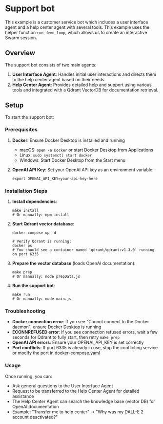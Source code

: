 # Support bot

This example is a customer service bot which includes a user interface agent and a help center agent with several tools.
This example uses the helper function `run_demo_loop`, which allows us to create an interactive Swarm session.

## Overview

The support bot consists of two main agents:

1. **User Interface Agent**: Handles initial user interactions and directs them to the help center agent based on their needs.
2. **Help Center Agent**: Provides detailed help and support using various tools and integrated with a Qdrant VectorDB for documentation retrieval.

## Setup

To start the support bot:

### Prerequisites

1. **Docker**: Ensure Docker Desktop is installed and running
   - macOS: `open -a Docker` or start Docker Desktop from Applications
   - Linux: `sudo systemctl start docker`
   - Windows: Start Docker Desktop from the Start menu

2. **OpenAI API Key**: Set your OpenAI API key as an environment variable:
   ```shell
   export OPENAI_API_KEY=your-api-key-here
   ```

### Installation Steps

1. **Install dependencies**:
   ```shell
   make install
   # Or manually: npm install
   ```

2. **Start Qdrant vector database**:
   ```shell
   docker-compose up -d
   
   # Verify Qdrant is running:
   docker ps
   # You should see a container named 'qdrant/qdrant:v1.3.0' running on port 6335
   ```

3. **Prepare the vector database** (loads OpenAI documentation):
   ```shell
   make prep
   # Or manually: node prepData.js
   ```

4. **Run the support bot**:
   ```shell
   make run
   # Or manually: node main.js
   ```

### Troubleshooting

- **Docker connection error**: If you see "Cannot connect to the Docker daemon", ensure Docker Desktop is running
- **ECONNREFUSED error**: If you see connection refused errors, wait a few seconds for Qdrant to fully start, then retry `make prep`
- **OpenAI API errors**: Ensure your OPENAI_API_KEY is set correctly
- **Port conflicts**: If port 6335 is already in use, stop the conflicting service or modify the port in docker-compose.yaml

### Usage

Once running, you can:
- Ask general questions to the User Interface Agent
- Request to be transferred to the Help Center Agent for detailed assistance
- The Help Center Agent can search the knowledge base (vector DB) for OpenAI documentation
- Example: "Transfer me to help center" → "Why was my DALL-E 2 account deactivated?"
